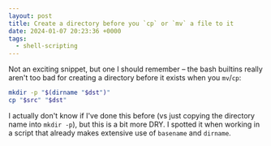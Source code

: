 ```yaml
---
layout: post
title: Create a directory before you `cp` or `mv` a file to it
date: 2024-01-07 20:23:36 +0000
tags:
  - shell-scripting
---
```

Not an exciting snippet, but one I should remember – the bash builtins really aren't too bad for creating a directory before it exists when you `mv`/`cp`:

```bash
mkdir -p "$(dirname "$dst")"
cp "$src" "$dst"
```

I actually don't know if I've done this before (vs just copying the directory name into `mkdir -p`), but this is a bit more DRY.
I spotted it when working in a script that already makes extensive use of `basename` and `dirname`.

